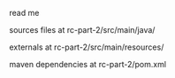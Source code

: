 read me


sources files at rc-part-2/src/main/java/

externals at rc-part-2/src/main/resources/

maven dependencies at rc-part-2/pom.xml
